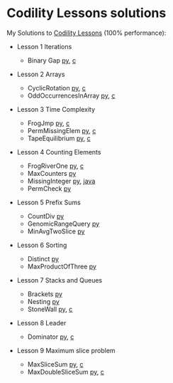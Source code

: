 # Codility Lessons solutions
My Solutions to [Codility Lessons](https://codility.com/programmers/lessons) (100% performance):
- Lesson 1 Iterations
  - Binary Gap [py](https://github.com/assem-khaled/Codility_solutions/blob/master/Lesson%201%20Iterations/Binary%20Gap.py), [c](https://github.com/assem-khaled/codility-solutions/blob/master/Lesson%201%20Iterations/Binary%20Gap.c)
  
- Lesson 2 Arrays
  - CyclicRotation [py](https://github.com/assem-khaled/Codility_solutions/blob/master/Lesson%202%20Arrays/CyclicRotation.py), [c](https://github.com/assem-khaled/codility-solutions/blob/master/Lesson%202%20Arrays/CyclicRotation.c)
  - OddOccurrencesInArray [py](https://github.com/assem-khaled/Codility_solutions/blob/master/Lesson%202%20Arrays/OddOccurrencesInArray.py), [c](https://github.com/assem-khaled/codility-solutions/blob/master/Lesson%202%20Arrays/OddOccurrencesInArray.c)
  
- Lesson 3 Time Complexity
  - FrogJmp [py](https://github.com/assem-khaled/Codility_solutions/blob/master/Lesson%203%20Time%20Complexity/FrogJmp.py), [c](https://github.com/assem-khaled/codility-solutions/blob/master/Lesson%203%20Time%20Complexity/FrogJmp.c)
  - PermMissingElem [py](https://github.com/assem-khaled/Codility_solutions/blob/master/Lesson%203%20Time%20Complexity/PermMissingElem.py), [c](https://github.com/assem-khaled/codility-solutions/blob/master/Lesson%203%20Time%20Complexity/PermMissingElem.c)
  - TapeEquilibrium [py](https://github.com/assem-khaled/Codility_solutions/blob/master/Lesson%203%20Time%20Complexity/TapeEquilibrium.py), [c](https://github.com/assem-khaled/codility-solutions/blob/master/Lesson%203%20Time%20Complexity/TapeEquilibrium.c)

- Lesson 4 Counting Elements
  - FrogRiverOne [py](https://github.com/assem-khaled/Codility_solutions/blob/master/Lesson%204%20Counting%20Elements/FrogRiverOne.py), [c](https://github.com/assem-khaled/codility-solutions/blob/master/Lesson%204%20Counting%20Elements/FrogRiverOne.c)
  - MaxCounters [py](https://github.com/assem-khaled/Codility_solutions/blob/master/Lesson%204%20Counting%20Elements/MaxCounters.py)
  - MissingInteger [py](https://github.com/assem-khaled/Codility_solutions/blob/master/Lesson%204%20Counting%20Elements/Missing%20Integer.py), [java](https://github.com/assem-khaled/Codility_solutions/blob/master/Lesson%204%20Counting%20Elements/Missing%20Integer.java)
  - PermCheck [py](https://github.com/assem-khaled/Codility_solutions/blob/master/Lesson%204%20Counting%20Elements/PermCheck.py)
 
- Lesson 5 Prefix Sums
  - CountDiv [py](https://github.com/assem-khaled/Codility_solutions/blob/master/Lesson%205%20Prefix%20Sums/CountDiv.py)
  - GenomicRangeQuery [py](https://github.com/assem-khaled/Codility_solutions/blob/master/Lesson%205%20Prefix%20Sums/GenomicRangeQuery.py)
  - MinAvgTwoSlice [py](https://github.com/assem-khaled/Codility_solutions/blob/master/Lesson%205%20Prefix%20Sums/MinAvgTwoSlice.py)
  
- Lesson 6 Sorting
  - Distinct [py](https://github.com/assem-khaled/Codility_solutions/blob/master/Lesson%206%20Sorting/Distinct.py)
  - MaxProductOfThree [py](https://github.com/assem-khaled/Codility_solutions/blob/master/Lesson%206%20Sorting/MaxProductOfThree.py)

- Lesson 7 Stacks and Queues
  - Brackets [py](https://github.com/assem-khaled/codility-solutions/blob/master/Lesson%207%20Stacks%20and%20Queues/Brackets.py)
  - Nesting [py](https://github.com/assem-khaled/codility-solutions/blob/master/Lesson%207%20Stacks%20and%20Queues/Nesting.py)
  - StoneWall [py](https://github.com/assem-khaled/codility-solutions/blob/master/Lesson%207%20Stacks%20and%20Queues/StoneWall.py), [c](https://github.com/assem-khaled/codility-solutions/blob/master/Lesson%207%20Stacks%20and%20Queues/StoneWall.c)

- Lesson 8 Leader
  - Dominator [py](https://github.com/assem-khaled/codility-solutions/blob/master/Lesson%208%20Leader/Dominator.py), [c](https://github.com/assem-khaled/codility-solutions/blob/master/Lesson%208%20Leader/Dominator.c)

- Lesson 9 Maximum slice problem
  - MaxSliceSum [py](https://github.com/assem-khaled/codility-solutions/blob/master/Lesson%209%20Maximum%20slice%20problem/MaxSliceSum.py), [c](https://github.com/assem-khaled/codility-solutions/blob/master/Lesson%209%20Maximum%20slice%20problem/MaxSliceSum.c)
  - MaxDoubleSliceSum [py](https://github.com/assem-khaled/codility-solutions/blob/master/Lesson%209%20Maximum%20slice%20problem/MaxDoubleSliceSum.py), [c](https://github.com/assem-khaled/codility-solutions/blob/master/Lesson%209%20Maximum%20slice%20problem/MaxDoubleSliceSum.c)




